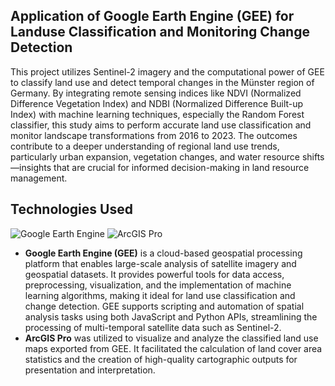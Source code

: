 ## Application of Google Earth Engine (GEE) for Landuse Classification and Monitoring Change Detection

This project utilizes Sentinel-2 imagery and the computational power of GEE to classify land use and detect temporal changes in the Münster region of Germany. By integrating remote sensing indices like NDVI (Normalized Difference Vegetation Index) and NDBI (Normalized Difference Built-up Index) with machine learning techniques, especially the Random Forest classifier, this study aims to perform accurate land use classification and monitor landscape transformations from 2016 to 2023. The outcomes contribute to a deeper understanding of regional land use trends, particularly urban expansion, vegetation changes, and water resource shifts—insights that are crucial for informed decision-making in land resource management.

## **Technologies Used**  
![Google Earth Engine](https://img.shields.io/badge/Google_Earth_Engine-34A853?style=for-the-badge&logo=google&logoColor=white)
![ArcGIS Pro](https://img.shields.io/badge/ArcGIS_Pro-0A2463?style=for-the-badge&logo=esri&logoColor=white)

- **Google Earth Engine (GEE)** is a cloud-based geospatial processing platform that enables large-scale analysis of satellite imagery and geospatial datasets. It provides powerful tools for data access, preprocessing, visualization, and the implementation of machine learning algorithms, making it ideal for land use classification and change detection. GEE supports scripting and automation of spatial analysis tasks using both JavaScript and Python APIs, streamlining the processing of multi-temporal satellite data such as Sentinel-2. 
- **ArcGIS Pro** was utilized to visualize and analyze the classified land use maps exported from GEE. It facilitated the calculation of land cover area statistics and the creation of high-quality cartographic outputs for presentation and interpretation.





                                                                                                                 



  

